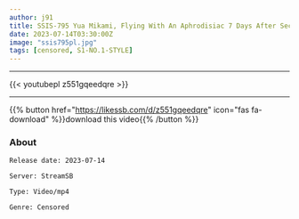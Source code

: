 ```yaml
---
author: j91
title: SSIS-795 Yua Mikami, Flying With An Aphrodisiac 7 Days After Secretly Soaking In An Aphrodisiac Every Day
date: 2023-07-14T03:30:00Z
image: "ssis795pl.jpg"
tags: [censored, S1-NO.1-STYLE]
---
```

___

{{< youtubepl z551gqeedqre >}}
___

{{% button href="https://likessb.com/d/z551gqeedqre" icon="fas fa-download" %}}download this video{{% /button %}}
### About

`Release date: 2023-07-14`

`Server: StreamSB`

`Type: Video/mp4`

`Genre:	Censored`